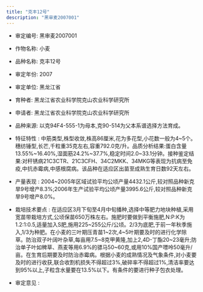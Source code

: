 ```yaml
---
title: "克丰12号"
description: "黑审麦2007001"
---
```

* 审定编号:  黑审麦2007001

*  作物名称:  小麦

*  品种名称:  克丰12号

*  审定年份:  2007

*  审定单位:  黑龙江省

* 育种者:  黑龙江省农业科学院克山农业科学研究所

*  申请者:  黑龙江省农业科学院克山农业科学研究所

*  品种来源:  以克94F4-555-1为母本,克90-514为父本系谱选择方法育成。

*  特征特性 : 
中筋类型,株型收敛,株高86厘米,花为多花型,小花数一般为4~5个。穗纺锤型,长芒,千粒重35克左右,容重792.0克/升。品质分析结果:蛋白含量13.55%~16.40%,湿面筋24.2%~37.7%,稳定时间2.0~33.1分钟。接种鉴定结果:对秆锈病21C3CTR、21C3CFH、34C2MKK、34MKG等表现为抗病至免疫,中抗赤霉病,中感根腐病。该品种在适应区出苗至成熟生育日数92天左右。
 
*  产量表现 : 
2004~2005年区域试验平均公顷产量4432.1公斤,较对照品种新克旱9号增产8.3%;2006年生产试验平均公顷产量3995.6公斤,较对照品种新克旱9号增产8.0%。

*  栽培技术要点 : 
在适应区3月下旬至4月中旬播种,选择中等肥力地块种植,采用宽苗带栽培方式,公顷保苗650万株左右。施肥时要做到平衡施肥,N∶P∶K为1.2∶1∶0.5,适量加入S肥,施用225~255公斤/公顷。2/3为底肥,于前一年秋季施入,1/3为种肥。在小麦的三叶期压青苗1~2次,4~5叶期要及时的进行化学除草。防治双子叶阔叶杂草,每亩用7.5~8克甲黄隆,加上2,4D-丁酯20~23毫升;防治单子叶如稗草、燕麦等用6.9%的骠马50~60克,或用10%国产嘌呤50毫升/亩。在生育后期要及时防治赤霉病。根据小麦的成熟情况及气象条件,对小麦要及时的进行收获,联合收割机损失不得超过3%,破碎率不得超过1%,清洁率要达到95%以上,子粒含水量要在13.5%以下。有条件的要进行种子包衣处理。

*  审定意见 : 

